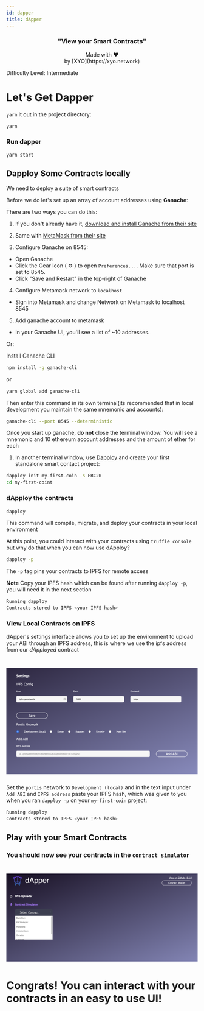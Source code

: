 ```yaml
---
id: dapper
title: dApper
---
```



<h3 align="center">
  "View your Smart Contracts"
</h3>
<p align="center">
  Made with ❤️
  <br/>by [XYO](https://xyo.network)
</p>

<div class="alert alert-info text-center" role="alert">
  Difficulty Level: Intermediate
</div>

# Let's Get Dapper

`yarn` it out in the project directory:
```
yarn
```

### Run dapper
```
yarn start
```

## Dapploy Some Contracts locally

We need to deploy a suite of smart contracts

Before we do let's set up an array of account addresses using **Ganache**:

There are two ways you can do this:

1. If you don't already have it, [download and install Ganache from their site](https://truffleframework.com/ganache)

2. Same with [MetaMask from their site](https://metamask.io/)

3. Configure Ganache on 8545:
 - Open Ganache
 - Click the Gear Icon ( ⚙️ ) to open `Preferences...`.	
   Make sure that port is set to 8545.	
 - Click "Save and Restart" in the top-right of Ganache	
 
4. Configure Metamask network to `localhost`
 - Sign into Metamask and change Network on Metamask to localhost 8545		
 
5. Add ganache account to metamask
 - In your Ganache UI, you'll see a list of ~10 addresses.		

Or: 

Install Ganache CLI

```sh
npm install -g ganache-cli
```
or
```sh
yarn global add ganache-cli
```

Then enter this command in its own terminal(its recommended that in local development you maintain the same mnemonic and accounts): 

```sh
ganache-cli --port 8545 --deterministic
```

Once you start up ganache, **do not** close the terminal window. You will see a mnemonic and 10 ethereum account addresses and the amount of ether for each

1. In another terminal window, use [Dapploy](https://github.com/XYOracleNetwork/tool-dappdeployer-node) and create your first standalone smart contact project:
```sh
dapploy init my-first-coin -s ERC20
cd my-first-coint
``` 
### dApploy the contracts

```sh
dapploy
```
This command will compile, migrate, and deploy your contracts in your local environment

At this point, you could interact with your contracts using `truffle console` but why do that when you can now use dApploy?

```sh
dapploy -p
```

The `-p` tag pins your contracts to IPFS for remote access

**Note** Copy your IPFS hash which can be found after running `dapploy -p`, you will need it in the next section

```sh
Running dapploy
Contracts stored to IPFS <your IPFS hash>
```

### View Local Contracts on IPFS

dApper's settings interface allows you to set up the environment to upload your ABI through an IPFS address, this is where we use the ipfs address from our *dApployed* contract

<h1 align="left">
  <img alt="dapper-ipfs-config" src="/docs/assets/dapper_ipfs_config.png">
</h1>

Set the `portis` network to `Development (local)` and in the text input under `Add ABI` and `IPFS address` paste your IPFS hash, which was given to you when you ran `dapploy -p` on your `my-first-coin` project:

```sh
Running dapploy
Contracts stored to IPFS <your IPFS hash>
```

## Play with your Smart Contracts

### You should now see your contracts in the `contract simulator`

<h1 align="left">
  <img alt="dapper-contract-simulator" src="/docs/assets/dapper_contract_simulator.png">
</h1>

# Congrats! You can interact with your contracts in an easy to use UI!